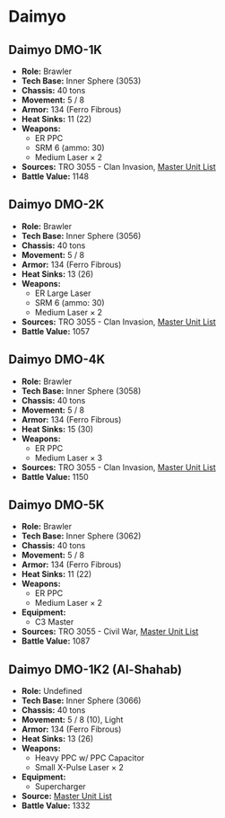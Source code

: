 # Daimyo
## Daimyo DMO-1K
- **Role:** Brawler
- **Tech Base:** Inner Sphere (3053)
- **Chassis:** 40 tons
- **Movement:** 5 / 8
- **Armor:** 134 (Ferro Fibrous)
- **Heat Sinks:** 11 (22)
- **Weapons:**
  - ER PPC
  - SRM 6 (ammo: 30)
  - Medium Laser × 2
- **Sources:** TRO 3055 - Clan Invasion, [Master Unit List](http://masterunitlist.info/Unit/Details/802/daimyo-dmo-1k)
- **Battle Value:** 1148

## Daimyo DMO-2K
- **Role:** Brawler
- **Tech Base:** Inner Sphere (3056)
- **Chassis:** 40 tons
- **Movement:** 5 / 8
- **Armor:** 134 (Ferro Fibrous)
- **Heat Sinks:** 13 (26)
- **Weapons:**
  - ER Large Laser
  - SRM 6 (ammo: 30)
  - Medium Laser × 2
- **Sources:** TRO 3055 - Clan Invasion, [Master Unit List](http://masterunitlist.info/Unit/Details/804/daimyo-dmo-2k)
- **Battle Value:** 1057

## Daimyo DMO-4K
- **Role:** Brawler
- **Tech Base:** Inner Sphere (3058)
- **Chassis:** 40 tons
- **Movement:** 5 / 8
- **Armor:** 134 (Ferro Fibrous)
- **Heat Sinks:** 15 (30)
- **Weapons:**
  - ER PPC
  - Medium Laser × 3
- **Sources:** TRO 3055 - Clan Invasion, [Master Unit List](http://masterunitlist.info/Unit/Details/805/daimyo-dmo-4k)
- **Battle Value:** 1150

## Daimyo DMO-5K
- **Role:** Brawler
- **Tech Base:** Inner Sphere (3062)
- **Chassis:** 40 tons
- **Movement:** 5 / 8
- **Armor:** 134 (Ferro Fibrous)
- **Heat Sinks:** 11 (22)
- **Weapons:**
  - ER PPC
  - Medium Laser × 2
- **Equipment:**
  - C3 Master
- **Sources:** TRO 3055 - Civil War, [Master Unit List](http://masterunitlist.info/Unit/Details/806/daimyo-dmo-5k)
- **Battle Value:** 1087

## Daimyo DMO-1K2 (Al-Shahab)
- **Role:** Undefined
- **Tech Base:** Inner Sphere (3066)
- **Chassis:** 40 tons
- **Movement:** 5 / 8 (10), Light
- **Armor:** 134 (Ferro Fibrous)
- **Heat Sinks:** 13 (26)
- **Weapons:**
  - Heavy PPC w/ PPC Capacitor
  - Small X-Pulse Laser × 2
- **Equipment:**
  - Supercharger
- **Source:** [Master Unit List](http://masterunitlist.info/Unit/Details/803/daimyo-dmo-1k2-al-shahab)
- **Battle Value:** 1332

